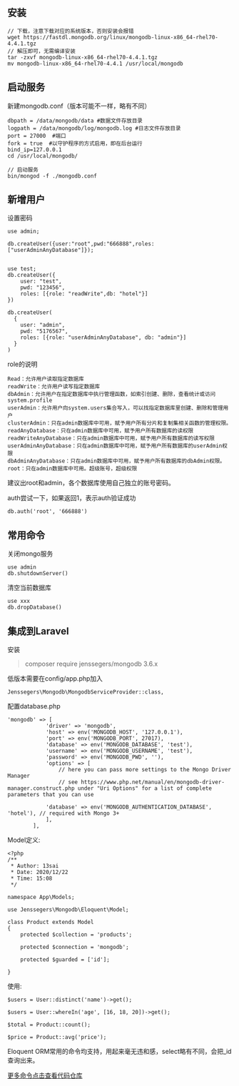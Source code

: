 ## 安装

```
// 下载，注意下载对应的系统版本，否则安装会报错
wget https://fastdl.mongodb.org/linux/mongodb-linux-x86_64-rhel70-4.4.1.tgz
// 解压即可，无需编译安装
tar -zxvf mongodb-linux-x86_64-rhel70-4.4.1.tgz
mv mongodb-linux-x86_64-rhel70-4.4.1 /usr/local/mongodb
```

## 启动服务

新建mongodb.conf（版本可能不一样，略有不同）

```
dbpath = /data/mongodb/data #数据文件存放目录  
logpath = /data/mongodb/log/mongodb.log #日志文件存放目录  
port = 27000  #端口  
fork = true  #以守护程序的方式启用，即在后台运行  
bind_ip=127.0.0.1
cd /usr/local/mongodb/

// 启动服务
bin/mongod -f ./mongodb.conf
```

## 新增用户

设置密码

```
use admin;

db.createUser({user:"root",pwd:"666888",roles:["userAdminAnyDatabase"]});


use test;
db.createUser({
    user: "test",
    pwd: "123456",
    roles: [{role: "readWrite",db: "hotel"}]
})

db.createUser(  
  {  
    user: "admin",  
    pwd: "5176567",  
    roles: [{role: "userAdminAnyDatabase", db: "admin"}]  
  }
)
```

role的说明

```
Read：允许用户读取指定数据库
readWrite：允许用户读写指定数据库
dbAdmin：允许用户在指定数据库中执行管理函数，如索引创建、删除，查看统计或访问system.profile
userAdmin：允许用户向system.users集合写入，可以找指定数据库里创建、删除和管理用户
clusterAdmin：只在admin数据库中可用，赋予用户所有分片和复制集相关函数的管理权限。
readAnyDatabase：只在admin数据库中可用，赋予用户所有数据库的读权限
readWriteAnyDatabase：只在admin数据库中可用，赋予用户所有数据库的读写权限
userAdminAnyDatabase：只在admin数据库中可用，赋予用户所有数据库的userAdmin权限
dbAdminAnyDatabase：只在admin数据库中可用，赋予用户所有数据库的dbAdmin权限。
root：只在admin数据库中可用。超级账号，超级权限
```

建议出root和admin，各个数据库使用自己独立的账号密码。

auth尝试一下，如果返回1，表示auth验证成功

```
db.auth('root', '666888')
```

## 常用命令

关闭mongo服务

```
use admin
db.shutdownServer()
```

清空当前数据库

```
use xxx
db.dropDatabase()
```

## 集成到Laravel

安装

> composer require jenssegers/mongodb 3.6.x

低版本需要在config/app.php加入

```
Jenssegers\Mongodb\MongodbServiceProvider::class,
```

配置database.php

```
'mongodb' => [
            'driver' => 'mongodb',
            'host' => env('MONGODB_HOST', '127.0.0.1'),
            'port' => env('MONGODB_PORT', 27017),
            'database' => env('MONGODB_DATABASE', 'test'),
            'username' => env('MONGODB_USERNAME', 'test'),
            'password' => env('MONGODB_PWD', ''),
            'options' => [
                // here you can pass more settings to the Mongo Driver Manager
                // see https://www.php.net/manual/en/mongodb-driver-manager.construct.php under "Uri Options" for a list of complete parameters that you can use

            'database' => env('MONGODB_AUTHENTICATION_DATABASE', 'hotel'), // required with Mongo 3+
            ],
        ],
```

Model定义:

```
<?php
/**
 * Author: 13sai
 * Date: 2020/12/22
 * Time: 15:08
 */

namespace App\Models;

use Jenssegers\Mongodb\Eloquent\Model;

class Product extends Model
{
    protected $collection = 'products';

    protected $connection = 'mongodb';

    protected $guarded = ['id'];

}
```

使用:

```
$users = User::distinct('name')->get();

$users = User::whereIn('age', [16, 18, 20])->get();

$total = Product::count();

$price = Product::avg('price');
```

Eloquent ORM常用的命令均支持，用起来毫无违和感，select略有不同，会把_id查询出来。

[更多命令点击查看代码仓库](https://github.com/jenssegers/laravel-mongodb)
